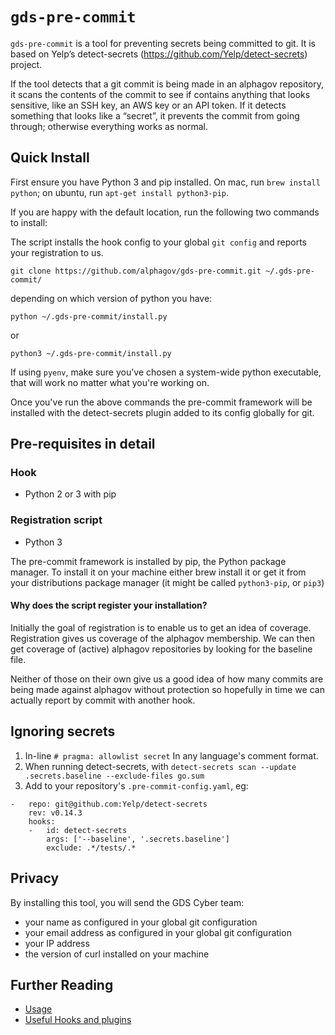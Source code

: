 # `gds-pre-commit`

`gds-pre-commit` is a tool for preventing secrets being committed to git. It is based on Yelp’s detect-secrets (https://github.com/Yelp/detect-secrets) project.

If the tool detects that a git commit is being made in an alphagov repository, it scans the contents of the commit to see if contains anything that looks sensitive, like an SSH key, an AWS key or an API token. If it detects something that looks like a “secret”, it prevents the commit from going through; otherwise everything works as normal.

## Quick Install

First ensure you have Python 3 and pip installed.  On mac, run
`brew install python`; on ubuntu, run `apt-get install python3-pip`.

If you are happy with the default location, run the following two commands to install:

The script installs the hook config to your global `git config` and reports
your registration to us.

```shell
git clone https://github.com/alphagov/gds-pre-commit.git ~/.gds-pre-commit/
```
depending on which version of python you have:

```shell
python ~/.gds-pre-commit/install.py
```
or
```shell
python3 ~/.gds-pre-commit/install.py
```

If using `pyenv`, make sure you've chosen a system-wide python executable, that will work no matter what you're working on.

Once you've run the above commands the pre-commit framework will be installed with the detect-secrets plugin added to its config globally for git.

## Pre-requisites in detail

### Hook
 - Python 2 or 3 with pip

### Registration script
 - Python 3

The pre-commit framework is installed by pip, the Python package manager. To install it on your machine either brew install it or get it from your distributions package manager (it might be called `python3-pip`, or `pip3`)

#### Why does the script register your installation?

Initially the goal of registration is to enable us to get an idea 
of coverage. Registration gives us coverage of the alphagov 
membership. We can then get coverage of (active) alphagov 
repositories by looking for the baseline file. 

Neither of those on their own give us a good idea of how many 
commits are being made against alphagov without protection so 
hopefully in time we can actually report by commit with another 
hook.

## Ignoring secrets
1. In-line `# pragma: allowlist secret` In any language's comment format.
1. When running detect-secrets, with `detect-secrets scan --update .secrets.baseline --exclude-files go.sum`
1. Add to your repository's `.pre-commit-config.yaml`, eg:
```
-   repo: git@github.com:Yelp/detect-secrets
    rev: v0.14.3
    hooks:
    -   id: detect-secrets
        args: ['--baseline', '.secrets.baseline']
        exclude: .*/tests/.*
```

## Privacy

By installing this tool, you will send the GDS Cyber team:

* your name as configured in your global git configuration
* your email address as configured in your global git configuration
* your IP address
* the version of curl installed on your machine

## Further Reading

 - [Usage](usage.md)
 - [Useful Hooks and plugins](pre-commit-plugins.md)
